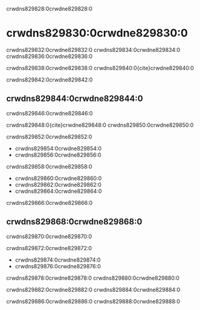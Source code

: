 crwdns829828:0crwdne829828:0
# crwdns829830:0crwdne829830:0

crwdns829832:0crwdne829832:0 crwdns829834:0crwdne829834:0 crwdns829836:0crwdne829836:0

crwdns829838:0crwdne829838:0 crwdns829840:0{cite}crwdne829840:0

crwdns829842:0crwdne829842:0
## crwdns829844:0crwdne829844:0
crwdns829846:0crwdne829846:0

crwdns829848:0{cite}crwdne829848:0 crwdns829850:0crwdne829850:0

crwdns829852:0crwdne829852:0
* crwdns829854:0crwdne829854:0
* crwdns829856:0crwdne829856:0

crwdns829858:0crwdne829858:0
* crwdns829860:0crwdne829860:0
* crwdns829862:0crwdne829862:0
* crwdns829864:0crwdne829864:0

crwdns829866:0crwdne829866:0
## crwdns829868:0crwdne829868:0
crwdns829870:0crwdne829870:0

crwdns829872:0crwdne829872:0
* crwdns829874:0crwdne829874:0
* crwdns829876:0crwdne829876:0

crwdns829878:0crwdne829878:0 crwdns829880:0crwdne829880:0

crwdns829882:0crwdne829882:0 crwdns829884:0crwdne829884:0

crwdns829886:0crwdne829886:0 crwdns829888:0crwdne829888:0 

